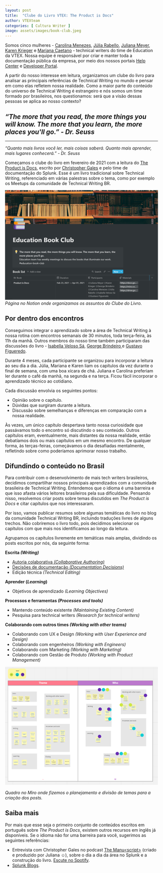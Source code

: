 ```yaml
---
layout: post
title:  "Clube do Livro VTEX: The Product is Docs"
author: VTEXteam
categories: [ Cultura Writer ]
image: assets/images/book-club.jpeg
---
```


Somos cinco mulheres - [Carolina Menezes](https://www.linkedin.com/in/carolinamnz/), [Júlia Rabello](https://www.linkedin.com/in/juliarabello/), [Juliana Meyer](https://www.linkedin.com/in/oijulianameyer/), [Karen Krieger](https://www.linkedin.com/in/karen-krieger-derraik/) e [Mariana Caetano](https://www.linkedin.com/in/marianacaetanop/) - technical writers do time de Education da VTEX. Nossa equipe é responsável por criar e manter toda a documentação pública da empresa, por meio dos nossos portais [Help Center](https://help.vtex.com/) e [Developer Portal](developers.vtex.com). 

A partir do nosso interesse em leitura, organizamos um clube do livro para analisar as principais referências de Technical Writing no mundo e pensar em como elas refletem nossa realidade. Como a maior parte do conteúdo do universo de Technical Writing é estrangeiro e nós somos um time formado por brasileiros, nos questionamos: será que a visão dessas pessoas se aplica ao nosso contexto?


## _“The more that you read, the more things you will know. The more that you learn, the more places you'll go.” - Dr. Seuss_
________________________________________________________________________________
_“Quanto mais livros você ler, mais coisas saberá. Quanto mais aprender, mais lugares conhecerá.” - Dr. Seuss_

Começamos o clube do livro em fevereiro de 2021 com a leitura do [The Product is Docs](https://www.splunk.com/en_us/blog/splunklife/the-product-is-docs.html), escrito por [Christopher Gales](https://www.splunk.com/en_us/blog/author/cgales.html) e pelo time de documentação do Splunk. Esse é um livro tradicional sobre Technical Writing, referenciado em várias palestras sobre o tema, como por exemplo os Meetups da comunidade de Technical Writing BR.


![VTEX Education team - Clube do livro](/assets/images/book-club-notion.png)
_Página no Notion onde organizamos os assuntos do Clube do Livro._


## Por dentro dos encontros

Conseguimos integrar o aprendizado sobre a área de Technical Writing à nossa rotina com encontros semanais de 30 minutos, toda terça-feira, às 11h da manhã. Outros membros do nosso time também participaram das discussões do livro - [Isabella Veloso Sá](https://www.linkedin.com/in/isabellaveloso/), [George Brindeiro ](https://www.linkedin.com/in/georgebrindeiro/)e [Gustavo Figueredo](https://www.linkedin.com/in/gustavo-figueredo-912720127/). 

Durante 4 meses, cada participante se organizou para incorporar a leitura ao seu dia a dia.  Júlia, Mariana e Karen liam os capítulos da vez durante o final de semana, com uma boa xícara de chá. Juliana e Carolina preferiam ler durante o café da manhã, na segunda e na terça. Ficou fácil incorporar o aprendizado técnico ao cotidiano. 

Cada discussão envolvia os seguintes pontos:

* Opinião sobre o  capítulo.
* Dúvidas que surgiram durante a leitura. 
* Discussão sobre semelhanças e diferenças em comparação com a nossa realidade.

Às vezes, um único capítulo despertava tanto nossa curiosidade que passávamos todo o encontro só discutindo o seu conteúdo. Outros capítulos eram, eventualmente, mais distantes da nossa realidade, então debatíamos dois ou mais  capítulos em um mesmo encontro. De qualquer forma, às terças-feiras, começávamos o dia desafiadas mentalmente, refletindo sobre como poderíamos aprimorar nosso trabalho.  


## Difundindo o conteúdo no Brasil

Para contribuir com o desenvolvimento de mais tech writers brasileiros, decidimos compartilhar nossos principais aprendizados com a comunidade brasileira de Technical Writing. Entendemos que o idioma é uma barreira e que isso afasta vários leitores brasileiros pela sua dificuldade. Pensando nisso, resolvemos criar posts sobre temas discutidos em _The Product is Docs_ e citar capítulos que nos interessaram. 

Por isso, vamos publicar resumos sobre algumas temáticas do livro no blog da comunidade Technical Writing BR, incluindo traduções livres de alguns trechos. Não cobriremos o livro todo, pois decidimos selecionar os capítulos com que mais nos identificamos ao longo da leitura.

Agrupamos os capítulos livremente em temáticas mais amplas, dividindo os posts escritos por nós, da seguinte forma:

**Escrita _(Writing)_**

* [Autoria colaborativa _(Collaborative Authoring)_](https://techwriting.com.br/VTEX-book-club-autoria-colaborativa/)  
* [Decisões de documentação _(Documentation Decisions)_](https://techwriting.com.br/VTEX-book-club-decisoes-documentacao/)  
* Edição técnica _(Technical Editing)_ 

**Aprender (_Learning_)**

* Objetivos de aprendizado _(Learning Objectives)_

**Processos e ferramentas _(Processes and tools)_**

* Mantendo conteúdo existente _(Maintaining Existing Content)_
* Pesquisa para technical writers _(Research for technical writers)_

**Colaborando com outros times _(Working with other teams)_**

* Colaborando com UX e Design _(Working with User Experience and Design)_
* Colaborando com engenheiros _(Working with Engineers)_
* Colaborando com Marketing _(Working with Marketing)_
* Colaborando com Gestão de Produto _(Working with Product Management)_


![VTEX Education team - Quadro no Miro](/assets/images/book-club-miro.png)

_Quadro no Miro onde fizemos o planejamento e divisão de temas para a criação dos posts._


## Saiba mais

Por mais que esse seja o primeiro conjunto de conteúdos escritos em português sobre _The Product is Docs_, existem outros recursos em inglês já disponíveis. Se o idioma não for uma barreira para você, sugerimos as seguintes referências:

* Entrevista com Christopher Gales no podcast [The Manu&lt;script&gt;](https://themanuscript.co/) (criado e produzido por Juliana ☺️), sobre o dia a dia da área no Splunk e a construção do livro. [Escute no Spotify](https://open.spotify.com/episode/7cjKyKjtBR9lqLE2ujbBi1). 
* [Splunk Blogs](https://www.splunk.com/en_us/blog).

